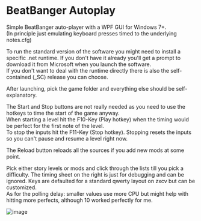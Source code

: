 # BeatBanger Autoplay

Simple BeatBanger auto-player with a WPF GUI for Windows 7+. <br>
(In principle just emulating keyboard presses timed to the underlying notes.cfg)

To run the standard version of the software you might need to install a specific .net runtime. If you don't have it already you'll get a prompt to download it from Microsoft when you launch the software. <br>
If you don't want to deal with the runtime directly there is also the self-contained (_SC) release you can choose.

After launching, pick the game folder and everything else should be self-explanatory.

The Start and Stop buttons are not really needed as you need to use the hotkeys to time the start of the game anyway. <br>
When starting a level hit the F10-Key (Play hotkey) when the timing would be perfect for the first note of the level. <br>
To stop the inputs hit the F11-Key (Stop hotkey). Stopping resets the inputs so you can't pause and resume a level right now.

The Reload button reloads all the sources if you add new mods at some point.

Pick either story levels or mods and click through the lists till you pick a difficulty. The timing sheet on the right is just for debugging and can be ignored.
Keys are defaulted for a standard qwerty layout on zxcv but can be customized. <br>
As for the polling delay: smaller values use more CPU but might help with hitting more perfects, although 10 worked perfectly for me.

![image](https://github.com/user-attachments/assets/6773d644-2e68-499c-b890-4e93d48467f5)
